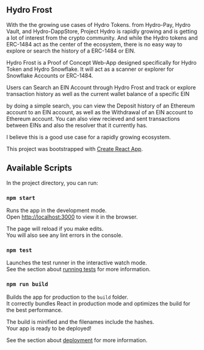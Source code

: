 ## Hydro Frost

With the the growing use cases of Hydro Tokens. from Hydro-Pay, Hydro Vault, and Hydro-DappStore, 
Project Hydro is rapidly growing and is getting a lot of interest from the crypto community.
And while the Hydro tokens and ERC-1484 act as the center of the ecosystem, 
there is no easy way to explore or search the history of a ERC-1484 or EIN.

Hydro Frost is a Proof of Concept Web-App designed specifically for Hydro Token and Hydro Snowflake.
It will act as a scanner or explorer for Snowflake Accounts or ERC-1484.

Users can Search an EIN Account through Hydro Frost and track or explore
transaction history as well as the current wallet balance of a specific EIN

by doing a simple search, you can view the Deposit history of an Ethereum account to an EIN account,
as well as the Withdrawal of an EIN account to Ethereum account. 
You can also view recieved and sent transactions between EINs
and also the resolver that it currently has.

I believe this is a good use case for a rapidly growing ecosystem.



This project was bootstrapped with [Create React App](https://github.com/facebook/create-react-app).

## Available Scripts

In the project directory, you can run:

### `npm start`

Runs the app in the development mode.<br />
Open [http://localhost:3000](http://localhost:3000) to view it in the browser.

The page will reload if you make edits.<br />
You will also see any lint errors in the console.

### `npm test`

Launches the test runner in the interactive watch mode.<br />
See the section about [running tests](https://facebook.github.io/create-react-app/docs/running-tests) for more information.

### `npm run build`

Builds the app for production to the `build` folder.<br />
It correctly bundles React in production mode and optimizes the build for the best performance.

The build is minified and the filenames include the hashes.<br />
Your app is ready to be deployed!

See the section about [deployment](https://facebook.github.io/create-react-app/docs/deployment) for more information.


